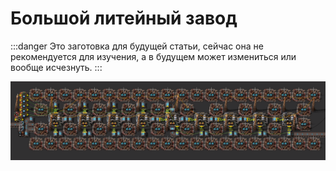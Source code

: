# Большой литейный завод

:::danger
Это заготовка для будущей статьи, сейчас она не рекомендуется для изучения, а в будущем может измениться или вообще исчезнуть.
:::

![Плавим руду большими кузницами](../_images/RawResourcesProcessing/BigOreFoundry.01.png)
